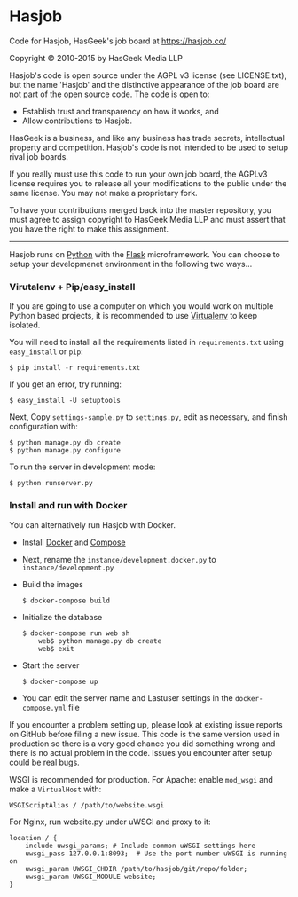 Hasjob
======

Code for Hasjob, HasGeek's job board at https://hasjob.co/

Copyright © 2010-2015 by HasGeek Media LLP

Hasjob's code is open source under the AGPL v3 license (see LICENSE.txt),
but the name 'Hasjob' and the distinctive appearance of the job board are
not part of the open source code. The code is open to:

* Establish trust and transparency on how it works, and
* Allow contributions to Hasjob.

HasGeek is a business, and like any business has trade secrets, intellectual
property and competition. Hasjob's code is not intended to be used to setup
rival job boards.

If you really must use this code to run your own job board, the AGPLv3 license
requires you to release all your modifications to the public under the same
license. You may not make a proprietary fork.

To have your contributions merged back into the master repository, you must
agree to assign copyright to HasGeek Media LLP and must assert that you have
the right to make this assignment.

-----

Hasjob runs on [Python][] with the [Flask][] microframework. You can choose to setup your developmenet environment in the following two ways…

### Virutalenv + Pip/easy_install

If you are going to use a computer on which you would work on multiple Python based projects, it is recommended to use [Virtualenv](docs.python-guide.org/en/latest/dev/virtualenvs/) to keep isolated.

You will need
to install all the requirements listed in `requirements.txt` using
`easy_install` or `pip`:

    $ pip install -r requirements.txt

If you get an error, try running:

    $ easy_install -U setuptools

Next, Copy `settings-sample.py` to `settings.py`, edit as
necessary, and finish configuration with:

    $ python manage.py db create
    $ python manage.py configure

To run the server in development mode:

    $ python runserver.py

### Install and run with Docker

You can alternatively run Hasjob with Docker.

* Install [Docker](https://docs.docker.com/installation/) and [Compose](https://docs.docker.com/compose/install/)

* Next, rename the `instance/development.docker.py` to `instance/development.py`

* Build the images

    ```
    $ docker-compose build
    ```

* Initialize the database
    ```
    $ docker-compose run web sh
        web$ python manage.py db create
        web$ exit
    ```
* Start the server
    
    ```
    $ docker-compose up
    ```

* You can edit the server name and Lastuser settings in the `docker-compose.yml` file

If you encounter a problem setting up, please look at existing issue reports
on GitHub before filing a new issue. This code is the same version used in
production so there is a very good chance you did something wrong and there
is no actual problem in the code. Issues you encounter after setup could
be real bugs.

WSGI is recommended for production. For Apache: enable `mod_wsgi` and make a
`VirtualHost` with:

    WSGIScriptAlias / /path/to/website.wsgi

For Nginx, run website.py under uWSGI and proxy to it:

    location / {
        include uwsgi_params; # Include common uWSGI settings here
        uwsgi_pass 127.0.0.1:8093;  # Use the port number uWSGI is running on
        uwsgi_param UWSGI_CHDIR /path/to/hasjob/git/repo/folder;
        uwsgi_param UWSGI_MODULE website;
    }


[Python]: http://python.org/
[Flask]: http://flask.pocoo.org/
